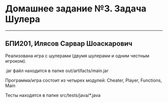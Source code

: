 # Домашнее задание №3. Задача Шулера
----------------
БПИ201, Илясов Сарвар Шоаскарович
----------------
Реализована игра с шулерами (двумя шулерами и одним честным игроком).

.jar файл находится в папке out/artifacts/main.jar

Программа/игра состоит из четырех модулей: Cheater, Player, Functions, Main

Тесты находятся в папке src/tests/java/*.java
